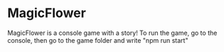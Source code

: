 # MagicFlower
MagicFlower is a console game with a story!
To run the game, go to the console, then go to the game folder and write "npm run start"